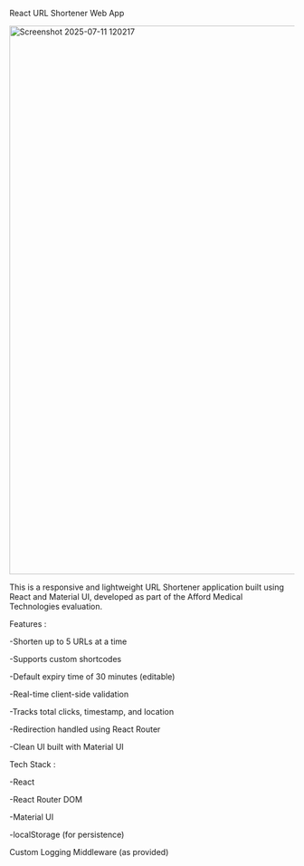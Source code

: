 React URL Shortener Web App


<img width="1919" height="969" alt="Screenshot 2025-07-11 120217" src="https://github.com/user-attachments/assets/3ad4906e-bb2e-4aea-9a90-be55667f424f" />


This is a responsive and lightweight URL Shortener application built using React and Material UI, developed as part of the Afford Medical Technologies evaluation.

Features : 

-Shorten up to 5 URLs at a time

-Supports custom shortcodes

-Default expiry time of 30 minutes (editable)

-Real-time client-side validation

-Tracks total clicks, timestamp, and location

-Redirection handled using React Router

-Clean UI built with Material UI

Tech Stack : 

-React

-React Router DOM

-Material UI

-localStorage (for persistence)

Custom Logging Middleware (as provided)
